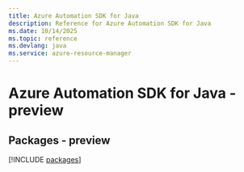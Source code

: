 ```yaml
---
title: Azure Automation SDK for Java
description: Reference for Azure Automation SDK for Java
ms.date: 10/14/2025
ms.topic: reference
ms.devlang: java
ms.service: azure-resource-manager
---
```

# Azure Automation SDK for Java - preview
## Packages - preview
[!INCLUDE [packages](automation-index.md)]